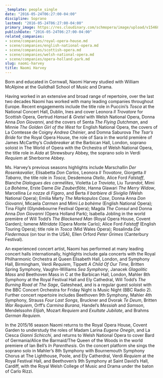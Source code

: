 ```yaml
---
_template: people_single
date: "2016-05-24T06:27:00-04:00"
discipline: Soprano
lastmod: "2016-05-24T06:27:00-04:00"
primary_image: https://res.cloudinary.com/schmopera/image/upload/v1546830535/media/2019/01/NaomiHarvey.gif
publishDate: "2016-05-24T06:27:00-04:00"
related_companies:
- scene/companies/royal-opera-house.md
- scene/companies/english-national-opera.md
- scene/companies/scottish-opera.md
- scene/companies/welsh-national-opera.md
- scene/companies/opera-holland-park.md
slug: naomi-harvey
title: Naomi Harvey
---
```

Born and educated in Cornwall, Naomi Harvey studied with William McAlpine at the Guildhall School of Music and Drama.

Having worked in an extensive and broad range of repertoire, over the last two decades Naomi has worked with many leading companies throughout Europe. Recent engagements include the title role in Puccini’s *Tosca* at the National Concert Hall, Dublin, Ines and cover Leonora *Il Trovatore* for Scottish Opera, Gertrud *Hansel & Gretel* with Welsh National Opera, Donna Anna *Don Giovanni*, and the covers of Senta *The Flying Dutchman*, and Minnie *The Golden Girl of the West* for English National Opera, the covers of La Comtesse de Coigny *Andrea Chénier*, and Domna Saburova *The Tsar’s Bride* for the Royal Opera House, the role of Sara in the world première of James McCarthy’s *Codebreaker* at the Barbican Hall, London, soprano soloist in The World of Opera with the Orchestra of Welsh National Opera, the title role in *Aida* at Shrewsbury Abbey, the soprano solo in Verdi *Requiem* at Sherborne Abbey.

Ms. Harvey’s previous seasons highlights include Marschallin *Der Rosenkavalier*, Elisabetta *Don Carlos*, Leonora *Il Trovatore*, Giorgetta *Il Tabarro*, the title role in *Tosca*, Desdemona *Otello*, Alice Ford *Falstaff*, Blanche *Dialogues des carmélites*, Violetta *La Traviata*, Liu *Turandot*, Mimi *La Bohème*, Erste Dame *Die Zauberflöte*, Hanna Glawari *The Merry Widow*, Marcellina *Le nozze di Figaro*, and Berta *Il barbiere di Siviglia* (Welsh National Opera); Emilia Marty *The Markopulos Case*, Donna Anna *Don Giovanni*, Micaela *Carmen* and Mimi *La bohème* (English National Opera); Tina *Flight* (Glyndebourne Festival Opera); Magda *The Consul* and Donna Anna *Don Giovanni* (Opera Holland Park); Isabella Jobling in the world première of Will Todd’s *The Blackened Man* (Royal Opera House, Covent Garden); Ismene *Mitridate* (Opera Monte Carlo); Alice Ford *Falstaff* (English Touring Opera); title role in *Tosca* (Mid Wales Opera); Rosalinda *Die Fledermaus* (on tour in the USA), Ellen Orford *Peter Grimes* (Canterbury Festival).

An experienced concert artist, Naomi has performed at many leading concert halls internationally, highlights include gala concerts with the Royal Philharmonic Orchestra at Queen Elisabeth Hall, London, and Symphony Hall, Birmingham, Verdi *Requiem*, Tippett *A Child Of Our Time*, Britten Spring Symphony, Vaughn-Williams *Sea Symphony*, Janacek *Glagolitic Mass* and Beethoven Mass in C at the Barbican Hall, London, Mahler 8th Symphony at the Royal Festival Hall and Ely Cathedral, Will Todd’s *The Burning Road at The Sage*, Gateshead, and is a regular guest soloist with the BBC Concert Orchestra for Friday Night is Music Night (BBC Radio 2). Further concert repertoire includes Beethoven 9th Symphony, Mahler 4th Symphony, Strauss *Four Last Songs*, Bruckner and Dvorak *Te Deum*, Britten *War Requiem*, Orff’s *Carmina Burana*, Handel’s *Messiah* and *Samson*, Mendelssohn *Elijah*, Mozart *Requiem* and *Exultate Jubilate*, and Brahms *German Requiem*.

In the 2015/16 season Naomi returns to the Royal Opera House, Covent Garden to understudy the roles of Madam Larina *Eugene Onegin*, and La Ciesca *Gianni Schicchi*, and returns to Welsh National Opera to cover Bard of Germania/Alice the Barmaid/The Queen of the Woods in the world premiere of Ian Bell’s *In Parenthesis*. On the concert platform she sings the soprano solo in Mahler’s 8th Symphony with Bournemouth Symphony Chorus at The Lighthouse, Poole, and Ely Catherdral, Verdi *Requiem* at the Royal Festival Hall, and Beethoven’s 9th Symphony at Saint David’s Hall, Cardiff, with the Royal Welsh College of Music and Drama under the baton of Carlo Rizzi.